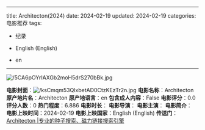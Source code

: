 
---
title: Architecton(2024)
date: 2024-02-19
updated: 2024-02-19
categories: 电影推荐
tags:

- 纪录

- English (English)
- en
---

<img src="https://image.tmdb.org/t/p/original/5CA6pOYrIAXGb2moH5drS270bBk.jpg" alt="/5CA6pOYrIAXGb2moH5drS270bBk.jpg" title="/5CA6pOYrIAXGb2moH5drS270bBk.jpg">

**电影封面**：<img src="https://image.tmdb.org/t/p/w200/ksCmqm53QIxbetAD0CtzKEzTr2n.jpg" alt="/ksCmqm53QIxbetAD0CtzKEzTr2n.jpg" title="/ksCmqm53QIxbetAD0CtzKEzTr2n.jpg">
**电影名称**：Architecton
**原产地片名**：Architecton
**原产地语言**：en
**包含成人内容**：False
**电影评分**：0.0
**评分人数**：0
**热门程度**：6.886
**电影时长**：
**电影导演**：
**电影主演**：
**电影简介**：
**电影上映时间**：2024-02-19
**电影上映国家**：English (English)
**传送门**：[Architecton |专业的种子搜索、磁力链接搜索引擎](https://movie.amd794.com:2083/?search=Architecton&ordering=&mode=match_phrase&page_size=10&page=1)

